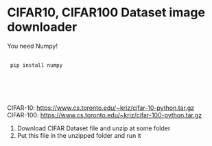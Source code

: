 # CIFAR10, CIFAR100 Dataset image downloader  
   
 You need Numpy!  
 <pre>
 <code>
 pip install numpy
 </pre>
 </code>
  
CIFAR-10: https://www.cs.toronto.edu/~kriz/cifar-10-python.tar.gz  
CIFAR-100: https://www.cs.toronto.edu/~kriz/cifar-100-python.tar.gz  
  
1. Download CIFAR Dataset file and unzip at some folder  
2. Put this file in the unzipped folder and run it  
